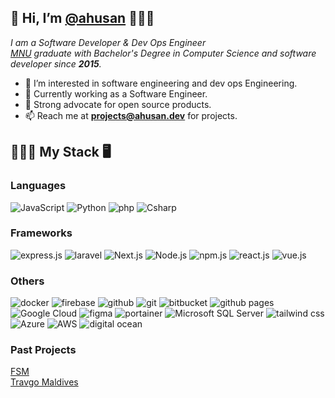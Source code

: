 ## 👋 Hi, I’m [@ahusan](https://ahusan.github.io/ "CV") 🧑🏾‍💻

*I am a Software Developer & Dev Ops Engineer\
[MNU](https://www.mnu.edu.mv/ "College website") graduate with Bachelor's Degree in Computer Science
and software developer since __2015__.*

- 👀 I’m interested in software engineering and  dev ops Engineering.
- 🏢 Currently working as a Software Engineer. 
- 🐧 Strong advocate for open source products.
- 📫 Reach me at __<projects@ahusan.dev>__ for projects.

## 👨🏾‍💻 My Stack 🖥️

### Languages

![JavaScript](https://shields.io/badge/-javascript-111827?style=for-the-badge&logo=javascript)
![Python](https://img.shields.io/badge/python-111827?style=for-the-badge&logo=python&logoColor=ffdd54)
![php](https://shields.io/badge/-php-111827?style=for-the-badge&logo=php)
![Csharp](https://shields.io/badge/-Csharp-111827?style=for-the-badge&logo=c)

### Frameworks

![express.js](https://shields.io/badge/-express.js-111827?style=for-the-badge&logo=express)
![laravel](https://shields.io/badge/-laravel-111827?style=for-the-badge&logo=laravel)
![Next.js](https://shields.io/badge/-Next-111827?style=for-the-badge&logo=next.js)
![Node.js](https://img.shields.io/badge/node.js-111827?style=for-the-badge&logo=node.js&logoColor=white)
![npm.js](https://shields.io/badge/-npm-111827?style=for-the-badge&logo=npm)
![react.js](https://shields.io/badge/-react-111827?style=for-the-badge&logo=react)
![vue.js](https://shields.io/badge/-vue-111827?style=for-the-badge&logo=vue.js)


### Others
![docker](https://shields.io/badge/-docker-111827?style=for-the-badge&logo=docker)
![firebase](https://shields.io/badge/-firebase-111827?style=for-the-badge&logo=firebase)
![github](https://shields.io/badge/-github-111827?style=for-the-badge&logo=github)
![git](https://shields.io/badge/-git-111827?style=for-the-badge&logo=git)
![bitbucket](https://shields.io/badge/-bitbucket-111827?style=for-the-badge&logo=bitbucket)
![github pages](https://shields.io/badge/-github%20pages-111827?style=for-the-badge&logo=github)
![Google Cloud](https://shields.io/badge/-Google%20Cloud-111827?style=for-the-badge&logo=google-cloud)
![figma](https://shields.io/badge/-figma-111827?style=for-the-badge&logo=figma)
![portainer](https://shields.io/badge/-portainer-111827?style=for-the-badge&logo=portainer)
![Microsoft SQL Server](https://shields.io/badge/-Microsoft%20SQL%20Sever-111827?style=for-the-badge&logo=microsoft%20sql%20server)
![tailwind css](https://shields.io/badge/-tailwind%20css-111827?style=for-the-badge&logo=tailwind-css)
![Azure](https://shields.io/badge/-Azure-111827?style=for-the-badge&logo=microsoftazure)
![AWS](https://shields.io/badge/-AWS-111827?style=for-the-badge&logo=amazon)
![digital ocean](https://shields.io/badge/-digital%20ocean-111827?style=for-the-badge&logo=digitalocean)


### Past Projects
[FSM](https://fsm.mv/)\
[Travgo Maldives](https://travgomaldives.com/)
<!---
ahusan/ahusan is a ✨ special ✨ repository because its `README.md` (this file) appears on your GitHub profile.
You can click the Preview link to take a look at your changes.
--->
